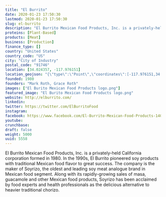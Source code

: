 ```yaml
---
title: "El Burrito"
date: 2020-01-23 17:50:30
lastmod: 2020-01-23 17:50:30
slug: el-burrito
description: "El Burrito Mexican Food Products, Inc. is a privately-held California corporation formed in 1980.  In the 1990s, El Burrito pioneered soy products with traditional Mexican food flavor to great success.  The company is the maker of Soyrizo, the oldest and leading soy meat analogue brand in Mexican food segment.  Along with its rapidly-growing sales of masa, guacamole and other Mexican food products, Soyrizo has been acclaimed by food experts and health professionals as the delicious alternative to heavier traditional chorizo."
proteins: [Plant-Based]
products: [Meat]
business: [Production]
finance_type: []
country: "United States"
country_code: "US"
city: "City of Industry"
postal_code: "91746"
location: [34.024357, -117.976151]
location_geojson: "{\"type\":\"Point\",\"coordinates\":[-117.976151,34.024357]}"
founded: 1980
founders: "Mark Roth, Grace Roth"
images: ["El Burito Mexican Food Products logo.png"]
featured_image: "El Burito Mexican Food Products logo.png"
website: http://elburrito.com/
linkedin: 
twitter: https://twitter.com/ElBurritoFood
instagram: 
facebook: https://www.facebook.com/El-Burrito-Mexican-Food-Products-140472509322850/
youtube: 
crunchbase: 
draft: false
weight: 5000
uuid: 5558
---
```

El Burrito Mexican Food Products, Inc. is a privately-held California corporation formed in 1980.  In the 1990s, El Burrito pioneered soy products with traditional Mexican food flavor to great success.  The company is the maker of Soyrizo, the oldest and leading soy meat analogue brand in Mexican food segment.  Along with its rapidly-growing sales of masa, guacamole and other Mexican food products, Soyrizo has been acclaimed by food experts and health professionals as the delicious alternative to heavier traditional chorizo.

